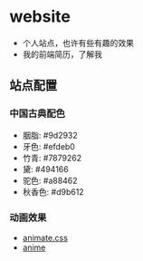 # website
- 个人站点，也许有些有趣的效果
- 我的前端简历，了解我

## 站点配置

### 中国古典配色
- 胭脂: #9d2932
- 牙色: #efdeb0
- 竹青: #7879262
- 黛: #494166
- 驼色: #a88462
- 秋香色: #d9b612

### 动画效果
- [animate.css](https://daneden.github.io/animate.css/)
- [anime](https://github.com/juliangarnier/anime/)